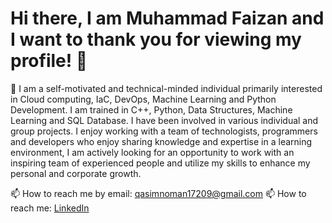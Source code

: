 # Hi there, I am Muhammad Faizan and I want to thank you for viewing my profile! 👋
🔭 I am a self-motivated and technical-minded individual primarily interested in Cloud computing, IaC, DevOps, Machine Learning and Python Development. I am trained in C++, Python, Data Structures, Machine Learning and SQL Database. I have been involved in various individual and group projects. I enjoy working with a team of technologists, programmers and developers who enjoy sharing knowledge and expertise in a learning environment, I am actively looking for an opportunity to work with an inspiring team of experienced people and utilize my skills to enhance my personal and corporate growth.

📫 How to reach me by email: qasimnoman17209@gmail.com 📫 How to reach me: [LinkedIn](https://www.linkedin.com/in/qasimshah710/)
